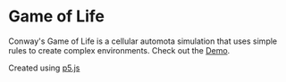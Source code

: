 # Game of Life

Conway's Game of Life is a cellular automota simulation that uses simple rules to create complex environments.  Check out the [Demo](https://omareq.github.io/game-of-life).

Created using [p5.js](https://p5js.org/)

